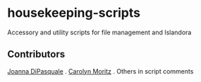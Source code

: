 # housekeeping-scripts
Accessory and utility scripts for file management and Islandora

## Contributors
[Joanna DiPasquale](@jjdipasquale) . 
[Carolyn Moritz](@exsilica) . 
Others in script comments
